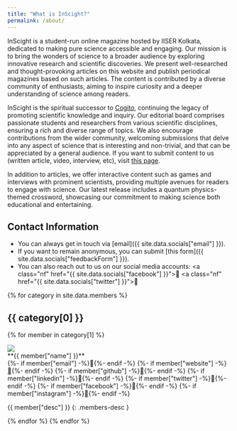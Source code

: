 ```yaml
---
title: "What is InScight?"
permalink: /about/
---
```

InScight is a student-run online magazine hosted by IISER Kolkata, dedicated to making pure science accessible and engaging. Our mission is to bring the wonders of science to a broader audience by exploring innovative research and scientific discoveries. We present well-researched and thought-provoking articles on this website and publish periodical magazines based on such articles. The content is contributed by a diverse community of enthusiasts, aiming to inspire curiosity and a deeper understanding of science among readers. 

InScight is the spiritual successor to [Cogito](/cogitoOld/pages/vision.html), continuing the legacy of promoting scientific knowledge and inquiry. Our editorial board comprises passionate students and researchers from various scientific disciplines, ensuring a rich and diverse range of topics. We also encourage contributions from the wider community, welcoming submissions that delve into any aspect of science that is interesting and non-trivial, and that can be appreciated by a general audience. If you want to submit content to us (written article, video, interview, etc), visit [this page](/submit).

In addition to articles, we offer interactive content such as games and interviews with prominent scientists, providing multiple avenues for readers to engage with science. Our latest release includes a quantum physics-themed crossword, showcasing our commitment to making science both educational and entertaining. 

## Contact Information
- You can always get in touch via [email]({{ site.data.socials["email"] }}).
- If you want to remain anonymous, you can submit [this form]({{ site.data.socials["feedbackForm"] }}).
- You can also reach out to us on our social media accounts: <a class="nf" href="{{ site.data.socials["facebook"] }}"></a> <a class="nf" href="{{ site.data.socials["twitter"] }}"></a>

<p></p>

{% for category in site.data.members %}
## {{ category[0] }}
{% for member in category[1] %}
<div class="member-info">
<img class="member-image" src="/assets/images/members/{{member["image"]}}"/>
<div class="member-details" markdown=1>
<span class="member-name">**{{ member["name"] }}**
</span>
<div class="member-links">
{%- if member["email"] -%}<span class="email-id nf nf-md-email" data="{{ member["email"] }}">󰇮</span>{%- endif -%}
{%- if member["website"] -%}<a class="nf nf-md-web" href="{{ member["website"] }}">󰖟</a>{%- endif -%}
{%- if member["github"] -%}<a class="nf nf-fa-github" href="{{ member["github"] }}"></a>{%- endif -%}
{%- if member["linkedin"] -%}<a class="nf nf-fa-linkedin_square" href="{{ member["linkedin"] }}"></a>{%- endif -%}
{%- if member["twitter"] -%}<a class="nf nf-fa-twitter_square" href="{{ member["twitter"] }}"></a>{%- endif -%}
{%- if member["facebook"] -%}<a class="nf nf-md-facebook" href="{{ member["facebook"] }}"></a>{%- endif -%}
{%- if member["instagram"] -%}<a class="nf nf-fa-instagram" href="{{ member["instagram"] }}"></a>{%- endif -%}

</div>

{{ member["desc"] }}
{: .members-desc }

</div>
</div>
{% endfor %}
{% endfor %}

<script src="/assets/js/copyEmail.js"></script>
